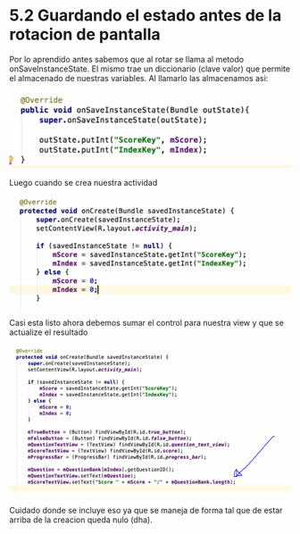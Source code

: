 # 5.2 Guardando el estado antes de la rotacion de pantalla

Por lo aprendido antes sabemos que al rotar se llama al metodo  onSaveInstanceState. El mismo trae un diccionario \(clave valor\) que permite el almacenado de nuestras variables. Al llamarlo las almacenamos asi:

![](../../.gitbook/assets/imagen%20%28839%29.png)

Luego cuando se crea nuestra actividad

![](../../.gitbook/assets/imagen%20%28842%29.png)

Casi esta listo ahora debemos sumar el control para nuestra view y que se actualize el resultado

![](../../.gitbook/assets/imagen%20%28836%29.png)

Cuidado donde se incluye eso ya que se maneja de forma tal que de estar arriba de la creacion queda nulo \(dha\).

